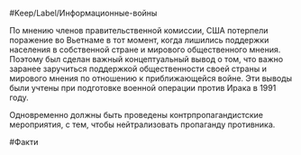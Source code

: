 #Keep/Label/Информационные-войны

По мнению членов правительственной комиссии, США потерпели поражение во Вьетнаме в тот момент, когда лишились поддержки населения в собственной стране и мирового общественного мнения. Поэтому был сделан важный концептуальный вывод о том, что важно заранее заручиться поддержкой общественности своей страны и мирового мнения по отношению к приближающейся войне. Эти выводы были учтены при подготовке военной операции против Ирака в 1991 году.

Одновременно должны быть проведены контрпропагандистские мероприятия, с тем, чтобы нейтрализовать пропаганду противника.

#Факти